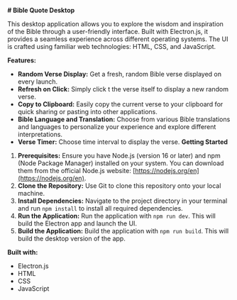 **# Bible Quote Desktop**

This desktop application allows you to explore the wisdom and inspiration of the Bible through a user-friendly interface. Built with Electron.js, it provides a seamless experience across different operating systems. The UI is crafted using familiar web technologies: HTML, CSS, and JavaScript.

**Features:**

- **Random Verse Display:** Get a fresh, random Bible verse displayed on every launch.
- **Refresh on Click:** Simply click t the verse itself to display a new random verse.
- **Copy to Clipboard:** Easily copy the current verse to your clipboard for quick sharing or pasting into other applications.
- **Bible Language and Translation:** Choose from various Bible translations and languages to personalize your experience and explore different interpretations.
- **Verse Timer:** Choose time interval to display the verse.
  **Getting Started**

1. **Prerequisites:** Ensure you have Node.js (version 16 or later) and npm (Node Package Manager) installed on your system. You can download them from the official Node.js website: [https://nodejs.org/en](https://nodejs.org/en).
2. **Clone the Repository:** Use Git to clone this repository onto your local machine.
3. **Install Dependencies:** Navigate to the project directory in your terminal and run `npm install` to install all required dependencies.
4. **Run the Application:** Run the application with `npm run dev`. This will build the Electron app and launch the UI.
5. **Build the Application:** Build the application with `npm run build`. This will build the desktop version of the app.

**Built with:**

- Electron.js
- HTML
- CSS
- JavaScript
